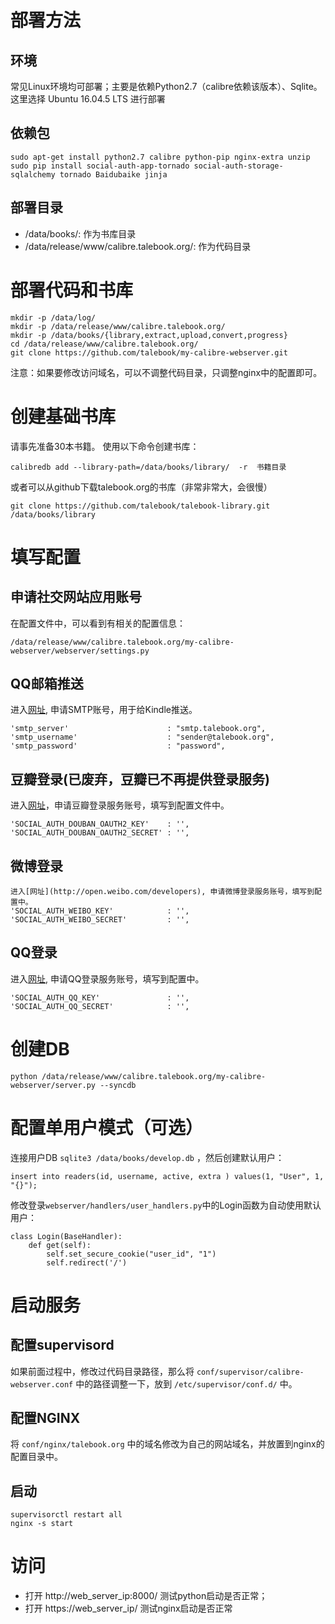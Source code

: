 
部署方法
===========
## 环境
常见Linux环境均可部署；主要是依赖Python2.7（calibre依赖该版本）、Sqlite。这里选择 Ubuntu 16.04.5 LTS 进行部署

## 依赖包
```
sudo apt-get install python2.7 calibre python-pip nginx-extra unzip
sudo pip install social-auth-app-tornado social-auth-storage-sqlalchemy tornado Baidubaike jinja
```

## 部署目录
* /data/books/: 作为书库目录
* /data/release/www/calibre.talebook.org/: 作为代码目录

部署代码和书库
==========
```
mkdir -p /data/log/
mkdir -p /data/release/www/calibre.talebook.org/
mkdir -p /data/books/{library,extract,upload,convert,progress}
cd /data/release/www/calibre.talebook.org/
git clone https://github.com/talebook/my-calibre-webserver.git

```
注意：如果要修改访问域名，可以不调整代码目录，只调整nginx中的配置即可。

创建基础书库
===========
请事先准备30本书籍。
使用以下命令创建书库：
```
calibredb add --library-path=/data/books/library/  -r  书籍目录
```

或者可以从github下载talebook.org的书库（非常非常大，会很慢）
```
git clone https://github.com/talebook/talebook-library.git /data/books/library
```


填写配置
============
## 申请社交网站应用账号
在配置文件中，可以看到有相关的配置信息：
```
/data/release/www/calibre.talebook.org/my-calibre-webserver/webserver/settings.py
```

## QQ邮箱推送
进入[网址](http://service.mail.qq.com/cgi-bin/help?subtype=1&&no=1001256&&id=28), 申请SMTP账号，用于给Kindle推送。
```
'smtp_server'                      : "smtp.talebook.org",
'smtp_username'                    : "sender@talebook.org",
'smtp_password'                    : "password",
```

## 豆瓣登录(已废弃，豆瓣已不再提供登录服务)
进入[网址](https://developers.douban.com/apikey/)，申请豆瓣登录服务账号，填写到配置文件中。
```
'SOCIAL_AUTH_DOUBAN_OAUTH2_KEY'    : '',
'SOCIAL_AUTH_DOUBAN_OAUTH2_SECRET' : '',
```

## 微博登录
```
进入[网址](http://open.weibo.com/developers), 申请微博登录服务账号，填写到配置中。
'SOCIAL_AUTH_WEIBO_KEY'            : '',
'SOCIAL_AUTH_WEIBO_SECRET'         : '',
```

## QQ登录
进入[网址](https://connect.qq.com/), 申请QQ登录服务账号，填写到配置中。
```
'SOCIAL_AUTH_QQ_KEY'               : '',
'SOCIAL_AUTH_QQ_SECRET'            : '',
```

创建DB
=============
```
python /data/release/www/calibre.talebook.org/my-calibre-webserver/server.py --syncdb
```

配置单用户模式（可选）
=============
连接用户DB ```sqlite3 /data/books/develop.db``` ，然后创建默认用户：
```
insert into readers(id, username, active, extra ) values(1, "User", 1, "{}");
```
修改登录```webserver/handlers/user_handlers.py```中的Login函数为自动使用默认用户：
```
class Login(BaseHandler):
    def get(self):
        self.set_secure_cookie("user_id", "1")
        self.redirect('/')
```


启动服务
=============
## 配置supervisord
如果前面过程中，修改过代码目录路径，那么将 ``conf/supervisor/calibre-webserver.conf`` 中的路径调整一下，放到 ``/etc/supervisor/conf.d/`` 中。


## 配置NGINX
将 ``conf/nginx/talebook.org`` 中的域名修改为自己的网站域名，并放置到nginx的配置目录中。


## 启动
```
supervisorctl restart all
nginx -s start
```

访问
===============
* 打开 http://web_server_ip:8000/ 测试python启动是否正常；
* 打开 https://web_server_ip/ 测试nginx启动是否正常

